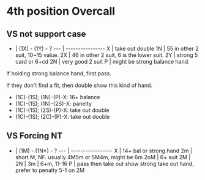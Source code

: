 4th position Overcall
=====================

VS not support case
-------------------

 -  | (1X) - (1Y) - ?
--- | ----------------
X   | take out double
1N  | 55 in other 2 suit, 10~15 value.
2X  | 46 in other 2 suit, 6 is the lower suit.
2Y  | strong 5 card or 6+cd
2N  | very good 2 suit
P   | might be strong balance hand.

If holding strong balance hand, first pass.

If they don't find a fit, then double show this kind of hand.
- (1C)-(1S); (1N)-(P)-X: 16+ balance
- (1C)-(1S); (1N)-(2S)-X: panelty
- (1C)-(1S); (2S)-(P)-X: take out double
- (1C)-(1S); (2C)-(P)-X: take out double



VS Forcing NT
-------------

 -  | (1M) - (1N*) - ?
--- | -----------------
X   | 14+ bal or strong hand
2m  | short M, NF. usually 4M5m or 5M4m, might be 6m
2oM | 6+ suit
2M  | 
2N  | 
3m  | 6+m, 11-16
P   | pass then take out show strong take out hand, prefer to penalty 5-1 on 2M

